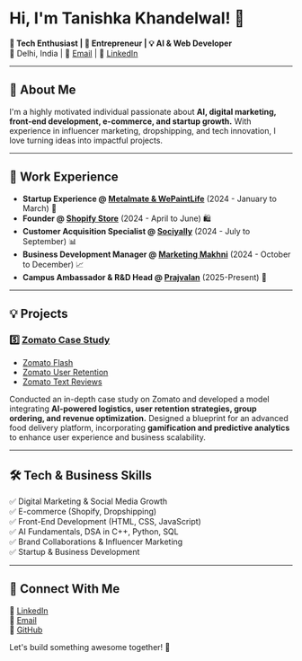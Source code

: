 # Hi, I'm Tanishka Khandelwal! 👋

**🚀 Tech Enthusiast | 🏢 Entrepreneur | 💡 AI & Web Developer**  
📍 Delhi, India | 📧 [Email](mailto:tashukhandelwal27@gmail.com) | 🔗 [LinkedIn](https://www.linkedin.com/in/tanishka2712)

---

## 🌟 About Me
I'm a highly motivated individual passionate about **AI, digital marketing, front-end development, e-commerce, and startup growth.** With experience in influencer marketing, dropshipping, and tech innovation, I love turning ideas into impactful projects.

---

## 💼 Work Experience
- **Startup Experience @ [Metalmate & WePaintLife](#)** (2024 - January to March) 🎨
- **Founder @ [Shopify Store](#)** (2024 - April to June) 🛍️
- **Customer Acquisition Specialist @ [Sociyally](#)** (2024 - July to September) 📊
- **Business Development Manager @ [Marketing Makhni](#)** (2024 - October to December) 📈
- **Campus Ambassador & R&D Head @ [Prajvalan](#)** (2025-Present) 🚀

---

## 💡 Projects

### 5️⃣ [Zomato Case Study](https://docs.google.com/document/d/1akEb1PytcuXjpp1xgCDGdpqkGzJYOsB4/edit)
- [Zomato Flash](https://docs.google.com/presentation/d/17qhYfMv7Z0OWwnZ5ka7HxItuxrWoeBv4/edit#slide=id.p3)
- [Zomato User Retention](https://drive.google.com/file/d/18YX7E6tDk75HFoWUq3uwV4F62FxDtTfI/view)
- [Zomato Text Reviews](https://drive.google.com/file/d/1EgvWlkrqupn474ry0rPtfSaf3tVOtaRa/view)

Conducted an in-depth case study on Zomato and developed a model integrating **AI-powered logistics, user retention strategies, group ordering, and revenue optimization.** Designed a blueprint for an advanced food delivery platform, incorporating **gamification and predictive analytics** to enhance user experience and business scalability.

---

## 🛠️ Tech & Business Skills
✅ Digital Marketing & Social Media Growth  
✅ E-commerce (Shopify, Dropshipping)  
✅ Front-End Development (HTML, CSS, JavaScript)  
✅ AI Fundamentals, DSA in C++, Python, SQL  
✅ Brand Collaborations & Influencer Marketing  
✅ Startup & Business Development  

---

## 📩 Connect With Me
💼 [LinkedIn](https://www.linkedin.com/in/tanishka2712)  
📧 [Email](mailto:tashukhandelwal27@gmail.com)  
🔗 [GitHub](https://github.com/tanishka-khandelwal)  

Let's build something awesome together! 🚀
